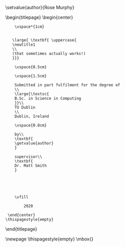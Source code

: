 \setvalue{author}{Rose Murphy}

\begin{titlepage}
    \begin{center}
    
        \vspace*{1cm}
        

       \large{ \textbf{ \uppercase{
       \newtitle1
       \\
       (that sometimes actually works!)
       }}}
        
        \vspace{0.5cm}
        
        \vspace{1.5cm}
 
        Submitted in part fulfilment for the degree of
        \\
        \large{\textsc{
        B.Sc. in Science in Computing
        }}\\
        TU Dublin
        \\
        Dublin, Ireland
        
        \vspace{0.8cm}        
         
        by\\
        \textbf{
        \getvalue{author}
        }
        
        supervisor\\
        \textbf{
        Dr. Matt Smith
        }

       

        
        
        \vfill
  
            2020

     \end{center}
    \thispagestyle{empty}
\end{titlepage} 

\newpage
\thispagestyle{empty}
\mbox{}
